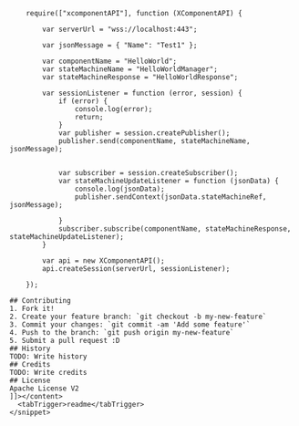 <snippet>
  <content><![CDATA[
# ${1:Reactive XComponent API}
${1:Reactive XComponent is a javaScript client API that allows you to interact with microservices generated with XComponent software.
## Installation
Download the project and execute the command 
```js npm install .```
## Usage
TODO: Write usage instructions
```js
 
        require(["xcomponentAPI"], function (XComponentAPI) {
            
            var serverUrl = "wss://localhost:443";

            var jsonMessage = { "Name": "Test1" };
      
            var componentName = "HelloWorld";
            var stateMachineName = "HelloWorldManager";
            var stateMachineResponse = "HelloWorldResponse";

            var sessionListener = function (error, session) {
                if (error) {
                    console.log(error);
                    return;
                }
                var publisher = session.createPublisher();
                publisher.send(componentName, stateMachineName, jsonMessage);


                var subscriber = session.createSubscriber();
                var stateMachineUpdateListener = function (jsonData) {
                    console.log(jsonData);
                    publisher.sendContext(jsonData.stateMachineRef, jsonMessage);
                        
                }
                subscriber.subscribe(componentName, stateMachineResponse, stateMachineUpdateListener);
            }

            var api = new XComponentAPI();
            api.createSession(serverUrl, sessionListener);

        });

```
## Contributing
1. Fork it!
2. Create your feature branch: `git checkout -b my-new-feature`
3. Commit your changes: `git commit -am 'Add some feature'`
4. Push to the branch: `git push origin my-new-feature`
5. Submit a pull request :D
## History
TODO: Write history
## Credits
TODO: Write credits
## License
Apache License V2
]]></content>
  <tabTrigger>readme</tabTrigger>
</snippet>